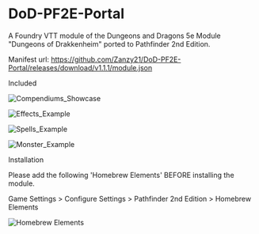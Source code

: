 # DoD-PF2E-Portal
A Foundry VTT module of the Dungeons and Dragons 5e Module "Dungeons of Drakkenheim" ported to Pathfinder 2nd Edition. 

Manifest url: https://github.com/Zanzy21/DoD-PF2E-Portal/releases/download/v1.1.1/module.json

Included

![Compendiums_Showcase](https://github.com/Zanzy21/DoD-PF2E-Portal/assets/112660206/145dcab4-32cc-4659-88c5-13a9b8412066)

![Effects_Example](https://github.com/Zanzy21/DoD-PF2E-Portal/assets/112660206/ac44868a-0fa3-49dc-94de-7ea18d7e0de6)

![Spells_Example](https://github.com/Zanzy21/DoD-PF2E-Portal/assets/112660206/e035295b-d579-47a7-87df-5042c2df60c9)

![Monster_Example](https://github.com/Zanzy21/DoD-PF2E-Portal/assets/112660206/a3a84355-5562-4c77-84ff-a512bad95966)



Installation

Please add the following 'Homebrew Elements' BEFORE installing the module.

Game Settings > Configure Settings > Pathfinder 2nd Edition > Homebrew Elements

![Homebrew Elements](https://github.com/Zanzy21/DoD-PF2E-Portal/assets/112660206/e28ad02e-b33e-4adc-802e-ad50d2e2f6de)


